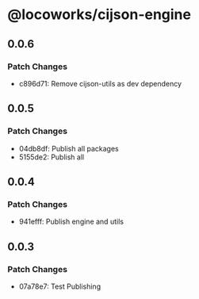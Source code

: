 # @locoworks/cijson-engine

## 0.0.6

### Patch Changes

- c896d71: Remove cijson-utils as dev dependency

## 0.0.5

### Patch Changes

- 04db8df: Publish all packages
- 5155de2: Publish all

## 0.0.4

### Patch Changes

- 941efff: Publish engine and utils

## 0.0.3

### Patch Changes

- 07a78e7: Test Publishing
